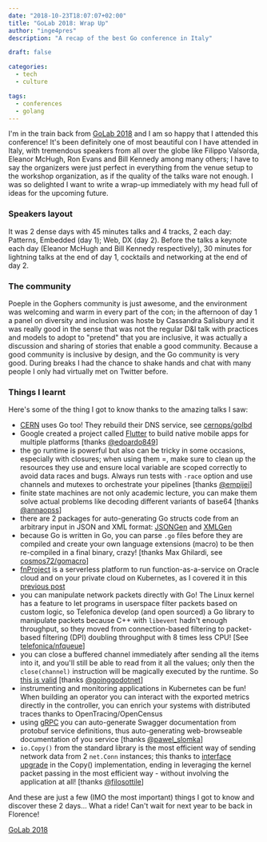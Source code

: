 ```yaml
---
date: "2018-10-23T18:07:07+02:00"
title: "GoLab 2018: Wrap Up"
author: "inge4pres"
description: "A recap of the best Go conference in Italy"

draft: false

categories:
  - tech
  - culture

tags:
  - conferences
  - golang
---
```


I'm in the train back from [GoLab 2018](https://www.golab.io/) and I am so happy that I attended this conference!
It's been definitely one of most beautiful con I have attended in Italy, with tremendous speakers from all over the globe like Filippo Valsorda, Eleanor McHugh, Ron Evans and Bill Kennedy among many others; I have to say the organizers were just perfect in everything from the venue setup to the workshop organization, as if the quality of the talks ware not enough.
I was so delighted I want to write a wrap-up immediately with my head full of ideas for the upcoming future.

### Speakers layout
It was 2 dense days with 45 minutes talks and 4 tracks, 2 each day: Patterns, Embedded (day 1); Web, DX (day 2). Before the talks a keynote each day (Eleanor McHugh and Bill Kennedy respectively), 30 minutes for lightning talks at the end of day 1, cocktails and networking at the end of day 2.
    
### The community
Poeple in the Gophers community is just awesome, and the environment was welcoming and warm in every part of the con; in the afternoon of day 1 a panel on diversity and inclusion was hoste by Cassandra Salisbury and it was really good in the sense that was not the regular D&I talk with practices and models to adopt to "pretend"
 that you are inclusive, it was actually a discussion and sharing of stories that enable a good community. Because a good community is inclusive by design, and the Go community is very good. During breaks I had the chance to shake hands and chat with many people I only had virtually met on Twitter before.
 
### Things I learnt
Here's some of the thing I got to know thanks to the amazing talks I saw:

- [CERN](https://it.wikipedia.org/wiki/CERN) uses Go too! They rebuild their DNS service, see [cernops/golbd](https://github.com/cernops/golbd)
- Google created a project called [Flutter](https://github.com/flutter/flutter/) to build native mobile apps for multiple platforms \[thanks [@edoardo849](https://twitter.com/edoardo849)\]
- the go runtime is powerful but also can be tricky in some occasions, especially with closures; when using them =, make sure to clean up the resources they use and ensure local variable are scoped correctly to avoid data races and bugs. Always run tests with `-race` option and use channels and mutexes to orchestrate your pipelines \[thanks [@empijei](https://twitter.com/empijei)\]
- finite state machines are not only academic lecture, you can make them solve actual problems like decoding different variants of base64 \[thanks [@annaopss](https://twitter.com/annaopss)\]
- there are 2 packages for auto-generating Go structs code from an arbitrary input in JSON and XML format: [JSONGen](https://github.com/bemasher/JSONGen) and [XMLGen](https://github.com/dutchcoders/XMLGen)
- because Go is written in Go, you can parse `.go` files before they are compiled and create your own language extensions (macro) to be then re-compiled in a final binary, crazy! \[thanks Max Ghilardi, see [cosmos72/gomacro](http://github.com/cosmos72/gomacro)\]
- [fnProject](https://github.com/fnproject) is a serverless platform to run function-as-a-service on Oracle cloud and on your private cloud on Kubernetes, as I covered it in this [previous post](https://inge.4pr.es/2018/01/30/serverless-on-kubernetes/) 
- you can manipulate network packets directly with Go! The Linux kernel has a feature to let programs in userspace filter packets based on custom logic, so Telefonica develop (and open sourced) a Go library to manipulate packets because C++ with `libevent` hadn't enough throughput, so they moved from connection-based filtering to packet-based filtering (DPI) doubling throughput with 8 times less CPU! \[See [telefonica/nfqueue](https://github.com/telefonica/nfqueue)\]
- you can close a buffered channel immediately after sending all the items into it, and you'll still be able to read from it all the values; only then the `close(channel)` instruction will be magically executed by the runtime. So [this is valid](https://play.golang.org/p/3YYQo2WK37R) \[thanks [@goinggodotnet](https://twitter.com/goinggodotnet)\] 
- instrumenting and monitoring applications in Kubernetes can be fun! When building an operator you can interact with the exported metrics directly in the controller, you can enrich your systems with distributed traces thanks to OpenTracing/OpenCensus
- using [gRPC](https://grpc.io/) you can auto-generate Swagger documentation from protobuf service definitions, thus auto-generating web-browseable documentation of you service \[thanks [@pawel_slomka](https://twitter.com/pawel_slomka)\]  
- `io.Copy()` from the standard library is the most efficient way of sending network data from 2 `net.Conn` instances; this thanks to [interface upgrade](http://avtok.com/2014/11/05/interface-upgrades.html) in the Copy() implementation, ending in leveraging the kernel packet passing in the most efficient way - without involving the application at all! \[thanks [@filosottile](https://twitter.com/filosottile)\]

And these are just a few (IMO the most important) things I got to know and discover these 2 days... What a ride! Can't wait for next year to be back in Florence!

<a class="twitter-moment" href="https://twitter.com/i/moments/1055353623541112832?ref_src=twsrc%5Etfw">GoLab 2018</a> <script async src="https://platform.twitter.com/widgets.js" charset="utf-8"></script>
